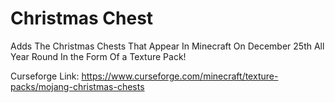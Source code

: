 # Christmas Chest
 
Adds The Christmas Chests That Appear In Minecraft On December 25th All Year Round In the Form Of a Texture Pack!

Curseforge Link: https://www.curseforge.com/minecraft/texture-packs/mojang-christmas-chests
